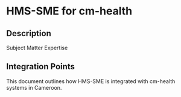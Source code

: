 # HMS-SME for cm-health

## Description

Subject Matter Expertise

## Integration Points

This document outlines how HMS-SME is integrated with cm-health systems in Cameroon.

